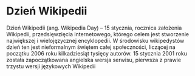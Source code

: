 # Dzień Wikipedii
Dzień Wikipedii (ang. Wikipedia Day) – 15 stycznia, rocznica założenia Wikipedii, przedsięwzięcia internetowego, którego celem jest stworzenie największej i wielojęzycznej encyklopedii. W środowisku wikipedystów dzień ten jest nieformalnym świętem całej społeczności, liczącej na początku 2006 roku kilkadziesiąt tysięcy autorów. 15 stycznia 2001 roku została zapoczątkowana angielska wersja serwisu, pierwsza z prawie trzystu wersji językowych Wikipedii
